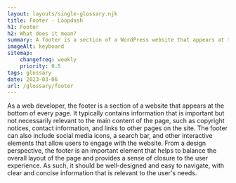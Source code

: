 ```yaml
--- 
layout: layouts/single-glossary.njk
title: Footer - Loopdash
h1: Footer
h2: What does it mean?
summary: A footer is a section of a WordPress website that appears at the bottom of every page and typically contains information such as copyright notices, contact information, and links to important pages.
imageAlt: keyboard
sitemap:
	changefreq: weekly
	priority: 0.5
tags: glossary
date: 2023-03-06
url: /glossary/footer
---
```


As a web developer, the footer is a section of a website that appears at the bottom of every page. It typically contains information that is important but not necessarily relevant to the main content of the page, such as copyright notices, contact information, and links to other pages on the site. The footer can also include social media icons, a search bar, and other interactive elements that allow users to engage with the website. From a design perspective, the footer is an important element that helps to balance the overall layout of the page and provides a sense of closure to the user experience. As such, it should be well-designed and easy to navigate, with clear and concise information that is relevant to the user's needs.